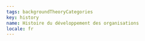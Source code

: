 ```yaml
---
tags: backgroundTheoryCategories
key: history
name: Histoire du développement des organisations
locale: fr
---
```

